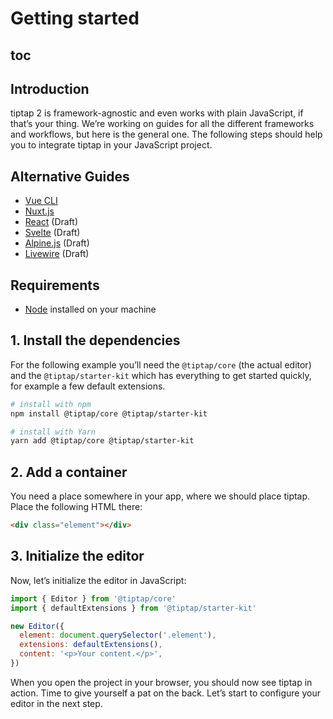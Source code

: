 # Getting started

## toc

## Introduction
tiptap 2 is framework-agnostic and even works with plain JavaScript, if that’s your thing. We’re working on guides for all the different frameworks and workflows, but here is the general one. The following steps should help you to integrate tiptap in your JavaScript project.

## Alternative Guides
* [Vue CLI](/guide/getting-started/vue-cli)
* [Nuxt.js](/guide/getting-started/nuxtjs)
* [React](/guide/getting-started/react) (Draft)
* [Svelte](/guide/getting-started/svelte) (Draft)
* [Alpine.js](/guide/getting-started/alpinejs) (Draft)
* [Livewire](/guide/getting-started/livewire) (Draft)

## Requirements
* [Node](https://nodejs.org/en/download/) installed on your machine

## 1. Install the dependencies
For the following example you’ll need the `@tiptap/core` (the actual editor) and the `@tiptap/starter-kit` which has everything to get started quickly, for example a few default extensions.

```bash
# install with npm
npm install @tiptap/core @tiptap/starter-kit

# install with Yarn
yarn add @tiptap/core @tiptap/starter-kit
```

## 2. Add a container
You need a place somewhere in your app, where we should place tiptap. Place the following HTML there:

```html
<div class="element"></div>
```

## 3. Initialize the editor
Now, let’s initialize the editor in JavaScript:

```js
import { Editor } from '@tiptap/core'
import { defaultExtensions } from '@tiptap/starter-kit'

new Editor({
  element: document.querySelector('.element'),
  extensions: defaultExtensions(),
  content: '<p>Your content.</p>',
})
```

When you open the project in your browser, you should now see tiptap in action. Time to give yourself a pat on the back. Let’s start to configure your editor in the next step.
